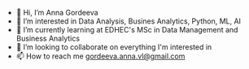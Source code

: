 - 👋 Hi, I’m Anna Gordeeva
- 👀 I’m interested in Data Analysis, Busines Analytics, Python, ML, AI
- 🌱 I’m currently learning at EDHEC's MSc in Data Management and Business Analytics
- 💞️ I’m looking to collaborate on everything I'm interested in 
- 📫 How to reach me gordeeva.anna.vl@gmail.com

<!---
Anna-GRDV/Anna-GRDV is a ✨ special ✨ repository because its `README.md` (this file) appears on your GitHub profile.
You can click the Preview link to take a look at your changes.
--->
